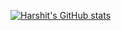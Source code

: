 [![Harshit's GitHub stats](https://github-readme-stats.vercel.app/api?username=iamharshit188)](https://github.com/anuraghazra/github-readme-stats)

